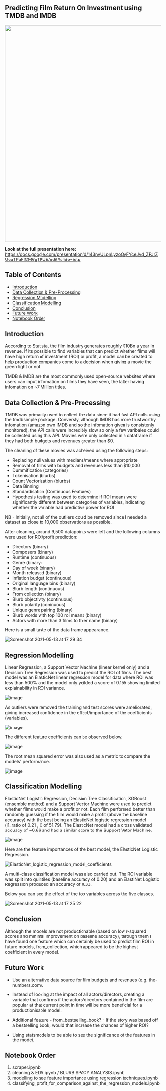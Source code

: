 <h2> Predicting Film Return On Investment using TMDB and IMDB </h2>

<img src = "/readme/movie_collage.png" width="700">

**Look at the full presentation here:**
https://docs.google.com/presentation/d/143nyULpnLyzoOyFYceJvd_ZPJrZUcaTPaFIGM6gTPUE/edit#slide=id.p


## Table of Contents
- [Introduction](#introduction)
- [Data Collection & Pre-Processing](#data-collection---pre-processing)
- [Regression Modelling](#regression-modelling)
- [Classification Modelling](#classification-modelling)
- [Conclusion](#conclusion)
- [Future Work](#future-work)
- [Notebook Order](#notebook-order)


## Introduction
According to Statista, the film industry generates roughly $10Bn a year in revenue. If its possible to find variables that can predict whether films will have high return of investment (ROI) or profit, a model can be created to help production companies come to a decision when giving a movie the green light or not.

TMDB & IMDB are the most commonly used open-source websites where users can input infomation on films they have seen, the latter having infomation on ~7 Million titles.


## Data Collection & Pre-Processing
TMDB was primarily used to collect the data since it had fast API calls using the tmdbsimple package. Conversly, although IMDB has more trustworthy infomation (amazon own IMDB and so the infomation given is consistenly monitored), the API calls were incredibly slow so only a few varibales could be collected using this API. Movies were only collected in a dataframe if they had both budgets and revenues greater than $0.


The cleaning of these movies was acheived using the following steps:
- Replacing null values with medians/means where appropriate 
- Removal of films with budgets and revenues less than $10,000
- Dummification (categories)
- Tokenisation (blurbs)
- Count Vectorization (blurbs)
- Data Binning
- Standardisation (Continuous Features)
- Hypothesis testing was used to determine if ROI means were significantly different between categories of variables, indicating whether the variable had predictive power for ROI

NB - Initially, not all of the outliers could be removed since I needed a dataset as close to 10,000 observations as possible.

After cleaning, around 9,500 datapoints were left and the following columns were used for ROI/profit prediction:

- Directors (binary)
- Composers (binary)
- Runtime (continuous)
- Genre (binary)
- Day of week (binary)
- Month released (binary)
- Inflation budget (continuous)
- Original language bins (binary)
- Blurb length (continuous)
- From collection (binary)
- Blurb objectivity (continuous)
- Blurb polarity (coninuous)
- Unique genre pairing (binary)
- Blurb words with top 100 roi means (binary)
- Actors with more than 3 films to thier name (binary)

Here is a small taste of the data frame appearance.

![Screenshot 2021-05-13 at 17 29 34](https://user-images.githubusercontent.com/76961031/118156130-e9cdff00-b410-11eb-9ee9-ffd0f6a0b44c.png)


## Regression Modelling
Linear Regression, a Support Vector Machine (linear kernel only) and a Decision Tree Regression was used to predict the ROI of films. The best model was an ElasticNet linear regression model for data where ROI was less than 500% and the model only yeilded a score of 0.155 showing limited explainability in ROI variance.

![image](https://user-images.githubusercontent.com/76961031/118816969-a52be300-b8aa-11eb-8d0f-ccaa7b3988ce.png)

As outliers were removed the training and test scores were ameliorated, giving increased confidence in the effect/importance of the coefficients (variables).

![image](https://user-images.githubusercontent.com/76961031/118816713-5c742a00-b8aa-11eb-874f-8d66b89f07d4.png)

The different feature coefficients can be observed below.

![image](https://user-images.githubusercontent.com/76961031/118817113-c8569280-b8aa-11eb-8e89-543023ee53e2.png)


The root mean squared error was also used as a metric to compare the models' performance.

![image](https://user-images.githubusercontent.com/76961031/118816751-672ebf00-b8aa-11eb-8f42-0dcd08a3dac3.png)


## Classification Modelling
ElasticNet Logistic Regression, Decision Tree Classification, XGBoost (ensemble method) and a Support Vector Machine were used to predict whether films would make a profit or not. Each film performed better than randomly guessing if the film would make a profit (above the baseline accuracy) with the best being an ElasticNet logistic regression model (l1_ratio of 0.21 , C of 51.79). The ElasticNet model had a cross validated accuacy of ~0.66 and had a similar score to the Support Vetor Machine.


![image](https://user-images.githubusercontent.com/76961031/118816000-ac062600-b8a9-11eb-8272-206a66bfd4f6.png)

Here are the feature importances of the best model, the ElasticNet Logistic Regression.

![ElasticNet_logistic_regression_model_coefficients](https://user-images.githubusercontent.com/76961031/118154095-9064d080-b40e-11eb-83ac-5eacba8bb909.png)


A multi-class classification model was also carried out. The ROI variable was split into quintiles (baseline accuracy of 0.20) and an ElastiNet Logistic Regression produced an accuracy of 0.33.

Below you can see the effect of the top variables across the five classes.

![Screenshot 2021-05-13 at 17 25 22](https://user-images.githubusercontent.com/76961031/118155596-4b419e00-b410-11eb-898b-13b8a4f9a8b6.png)



## Conclusion

Although the models are not productionable (based on low r-squared scores and minimal improvement on baseline accuracy), through them I have found one feature which can certainly be used to predict film ROI in future models, from_collection, which appeared to be the highest coefficient in every model. 


## Future Work
- Use an alternative data source for film budgets and revenues (e.g. the-numbers.com). 

- Instead of looking at the impact of all actors/directors, creating a variable that confirms if the actors/directors contained in the film are popular at that current point in time will be more beneficial for a productionisable model.

- Additional feature - from_bestselling_book? - If the story was based off a bestselling book, would that increase the chances of higher ROI?

- Using statsmodels to be able to see the significance of the features in the model.


## Notebook Order
1. scraper.ipynb  
2. cleaning & EDA.ipynb  / BLURB SPACY ANALYSIS.ipynb
3. modelling to see feature importance using regression techniques.ipynb
4. classifying_profit_for_comparison_against_the_regression_models.ipynb
